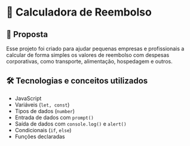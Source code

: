 # 💸 Calculadora de Reembolso

## 📌 Proposta

Esse projeto foi criado para ajudar pequenas empresas e profissionais a calcular de forma simples os valores de reembolso com despesas corporativas, como transporte, alimentação, hospedagem e outros.

## 🛠️ Tecnologias e conceitos utilizados

- JavaScript
- Variáveis (`let, const`)
- Tipos de dados (`number`)
- Entrada de dados com `prompt()`
- Saída de dados com `console.log()` e `alert()`
- Condicionais (`if`, `else`)
- Funções declaradas
